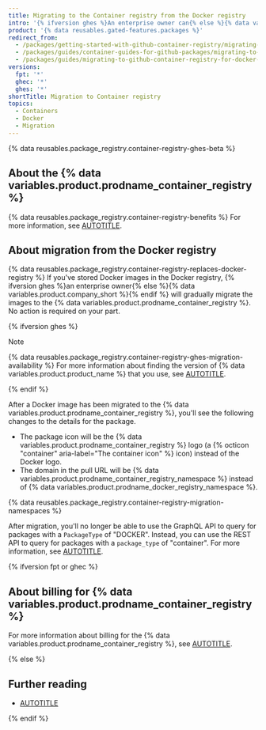 ```yaml
---
title: Migrating to the Container registry from the Docker registry
intro: '{% ifversion ghes %}An enterprise owner can{% else %}{% data variables.product.company_short %} will{% endif %} migrate Docker images previously stored in the Docker registry on {% data variables.product.github %} to the {% data variables.product.prodname_container_registry %}.'
product: '{% data reusables.gated-features.packages %}'
redirect_from:
  - /packages/getting-started-with-github-container-registry/migrating-to-github-container-registry-for-docker-images
  - /packages/guides/container-guides-for-github-packages/migrating-to-github-container-registry-for-docker-images
  - /packages/guides/migrating-to-github-container-registry-for-docker-images
versions:
  fpt: '*'
  ghec: '*'
  ghes: '*'
shortTitle: Migration to Container registry
topics:
  - Containers
  - Docker
  - Migration
---
```


{% data reusables.package_registry.container-registry-ghes-beta %}

## About the {% data variables.product.prodname_container_registry %}

{% data reusables.package_registry.container-registry-benefits %} For more information, see [AUTOTITLE](/packages/working-with-a-github-packages-registry/working-with-the-container-registry).

## About migration from the Docker registry

{% data reusables.package_registry.container-registry-replaces-docker-registry %} If you've stored Docker images in the Docker registry, {% ifversion ghes %}an enterprise owner{% else %}{% data variables.product.company_short %}{% endif %} will gradually migrate the images to the {% data variables.product.prodname_container_registry %}. No action is required on your part.

{% ifversion ghes %}

> [!NOTE]
> {% data reusables.package_registry.container-registry-ghes-migration-availability %} For more information about finding the version of {% data variables.product.product_name %} that you use, see [AUTOTITLE](/get-started/learning-about-github/about-versions-of-github-docs#github-enterprise-server).

{% endif %}

After a Docker image has been migrated to the {% data variables.product.prodname_container_registry %}, you'll see the following changes to the details for the package.

* The package icon will be the {% data variables.product.prodname_container_registry %} logo (a {% octicon "container" aria-label="The container icon" %} icon) instead of the Docker logo.
* The domain in the pull URL will be {% data variables.product.prodname_container_registry_namespace %} instead of {% data variables.product.prodname_docker_registry_namespace %}.

{% data reusables.package_registry.container-registry-migration-namespaces %}

After migration, you'll no longer be able to use the GraphQL API to query for packages with a `PackageType` of "DOCKER". Instead, you can use the REST API to query for packages with a `package_type` of "container". For more information, see [AUTOTITLE](/rest/packages).

{% ifversion fpt or ghec %}

## About billing for {% data variables.product.prodname_container_registry %}

For more information about billing for the {% data variables.product.prodname_container_registry %}, see [AUTOTITLE](/billing/managing-billing-for-github-packages/about-billing-for-github-packages).

{% else %}

## Further reading

* [AUTOTITLE](/admin/packages/migrating-your-enterprise-to-the-container-registry-from-the-docker-registry)

{% endif %}
